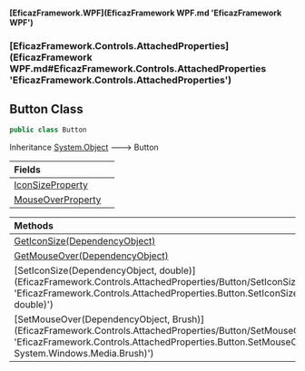#### [EficazFramework.WPF](EficazFramework WPF.md 'EficazFramework WPF')
### [EficazFramework.Controls.AttachedProperties](EficazFramework WPF.md#EficazFramework.Controls.AttachedProperties 'EficazFramework.Controls.AttachedProperties')

## Button Class

```csharp
public class Button
```

Inheritance [System.Object](https://docs.microsoft.com/en-us/dotnet/api/System.Object 'System.Object') &#129106; Button

| Fields | |
| :--- | :--- |
| [IconSizeProperty](EficazFramework.Controls.AttachedProperties/Button/IconSizeProperty.md 'EficazFramework.Controls.AttachedProperties.Button.IconSizeProperty') | |
| [MouseOverProperty](EficazFramework.Controls.AttachedProperties/Button/MouseOverProperty.md 'EficazFramework.Controls.AttachedProperties.Button.MouseOverProperty') | |

| Methods | |
| :--- | :--- |
| [GetIconSize(DependencyObject)](EficazFramework.Controls.AttachedProperties/Button/GetIconSize(DependencyObject).md 'EficazFramework.Controls.AttachedProperties.Button.GetIconSize(System.Windows.DependencyObject)') | |
| [GetMouseOver(DependencyObject)](EficazFramework.Controls.AttachedProperties/Button/GetMouseOver(DependencyObject).md 'EficazFramework.Controls.AttachedProperties.Button.GetMouseOver(System.Windows.DependencyObject)') | |
| [SetIconSize(DependencyObject, double)](EficazFramework.Controls.AttachedProperties/Button/SetIconSize(DependencyObject, double).md 'EficazFramework.Controls.AttachedProperties.Button.SetIconSize(System.Windows.DependencyObject, double)') | |
| [SetMouseOver(DependencyObject, Brush)](EficazFramework.Controls.AttachedProperties/Button/SetMouseOver(DependencyObject, Brush).md 'EficazFramework.Controls.AttachedProperties.Button.SetMouseOver(System.Windows.DependencyObject, System.Windows.Media.Brush)') | |
